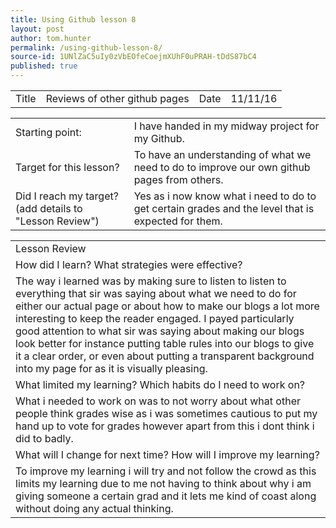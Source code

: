 ```yaml
---
title: Using Github lesson 8
layout: post
author: tom.hunter
permalink: /using-github-lesson-8/
source-id: 1UNlZaC5uIy0zVbEOfeCoejmXUhF0uPRAH-tDdS87bC4
published: true
---
```

<table>
  <tr>
    <td>Title</td>
    <td>Reviews of other github pages</td>
    <td>Date</td>
    <td>11/11/16</td>
  </tr>
</table>


<table>
  <tr>
    <td>Starting point:</td>
    <td>I have handed in my midway project for my Github. </td>
  </tr>
  <tr>
    <td>Target for this lesson?</td>
    <td>To have an understanding of what we need to do to improve our own github pages from others.</td>
  </tr>
  <tr>
    <td>Did I reach my target? 
(add details to "Lesson Review")</td>
    <td>Yes as i now know what i need to do to get certain grades and the level that is expected for them. </td>
  </tr>
</table>


<table>
  <tr>
    <td>Lesson Review</td>
  </tr>
  <tr>
    <td>How did I learn? What strategies were effective? </td>
  </tr>
  <tr>
    <td>The way i learned was by making sure to listen to listen to everything that sir was saying about what we need to do for either our actual page or about how to make our blogs a lot more interesting to keep the reader engaged. I payed particularly good attention to what sir was saying about making our blogs look better for instance putting table rules into our blogs to give it a clear order, or even about putting a transparent background into my page for as it is visually pleasing.     </td>
  </tr>
  <tr>
    <td>What limited my learning? Which habits do I need to work on? </td>
  </tr>
  <tr>
    <td>What i needed to work on was to not worry about what other people think grades wise as i was sometimes cautious to put my hand up to vote for grades however apart from this i dont think i did to badly. </td>
  </tr>
  <tr>
    <td>What will I change for next time? How will I improve my learning?</td>
  </tr>
  <tr>
    <td>To improve my learning i will try and not follow the crowd as this limits my learning due to me not having to think about why i am giving someone a certain grad and it lets me kind of coast along without doing any actual thinking.</td>
  </tr>
</table>


